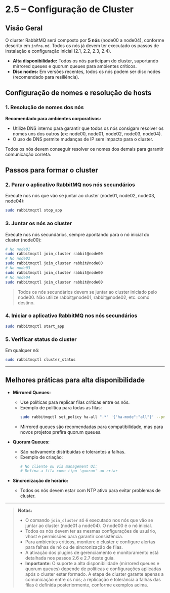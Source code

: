# 2.5 – Configuração de Cluster

## Visão Geral

O cluster RabbitMQ será composto por **5 nós** (node00 a node04), conforme descrito em `infra.md`. Todos os nós já devem ter executado os passos de instalação e configuração inicial (2.1, 2.2, 2.3, 2.4).

- **Alta disponibilidade:** Todos os nós participam do cluster, suportando mirrored queues e quorum queues para ambientes críticos.
- **Disc nodes:** Em versões recentes, todos os nós podem ser disc nodes (recomendado para resiliência).

## Configuração de nomes e resolução de hosts

### 1. Resolução de nomes dos nós

**Recomendado para ambientes corporativos:**
- Utilize DNS interno para garantir que todos os nós consigam resolver os nomes uns dos outros (ex: node00, node01, node02, node03, node04).
- O uso de DNS permite mudanças de IP sem impacto para o cluster.

Todos os nós devem conseguir resolver os nomes dos demais para garantir comunicação correta.

## Passos para formar o cluster

### 2. Parar o aplicativo RabbitMQ nos nós secundários
Execute nos nós que vão se juntar ao cluster (node01, node02, node03, node04):
```bash
sudo rabbitmqctl stop_app
```

### 3. Juntar os nós ao cluster
Execute nos nós secundários, sempre apontando para o nó inicial do cluster (node00):
```bash
# No node01
sudo rabbitmqctl join_cluster rabbit@node00
# No node02
sudo rabbitmqctl join_cluster rabbit@node00
# No node03
sudo rabbitmqctl join_cluster rabbit@node00
# No node04
sudo rabbitmqctl join_cluster rabbit@node00
```
> Todos os nós secundários devem se juntar ao cluster iniciado pelo node00. Não utilize rabbit@node01, rabbit@node02, etc. como destino.

### 4. Iniciar o aplicativo RabbitMQ nos nós secundários
```bash
sudo rabbitmqctl start_app
```

### 5. Verificar status do cluster
Em qualquer nó:
```bash
sudo rabbitmqctl cluster_status
```

---

## Melhores práticas para alta disponibilidade

- **Mirrored Queues:**
  - Use políticas para replicar filas críticas entre os nós.
  - Exemplo de política para todas as filas:
    ```bash
    sudo rabbitmqctl set_policy ha-all ".*" '{"ha-mode":"all"}' --priority 1 --apply-to queues
    ```
  - Mirrored queues são recomendadas para compatibilidade, mas para novos projetos prefira quorum queues.

- **Quorum Queues:**
  - São nativamente distribuídas e tolerantes a falhas.
  - Exemplo de criação:
    ```bash
    # No cliente ou via management UI:
    # Defina a fila como tipo 'quorum' ao criar
    ```

- **Sincronização de horário:**
  - Todos os nós devem estar com NTP ativo para evitar problemas de cluster.

---

> **Notas:**
> - O comando `join_cluster` só é executado nos nós que vão se juntar ao cluster (node01 a node04). O node00 é o nó inicial.
> - Todos os nós devem ter as mesmas configurações de usuário, vhost e permissões para garantir consistência.
> - Para ambientes críticos, monitore o cluster e configure alertas para falhas de nó ou de sincronização de filas.
> - A ativação dos plugins de gerenciamento e monitoramento está detalhada nos passos 2.6 e 2.7 deste guia.
> - **Importante:** O suporte a alta disponibilidade (mirrored queues e quorum queues) depende de políticas e configurações aplicadas após o cluster estar formado. A etapa de cluster garante apenas a comunicação entre os nós; a replicação e tolerância a falhas das filas é definida posteriormente, conforme exemplos acima.
